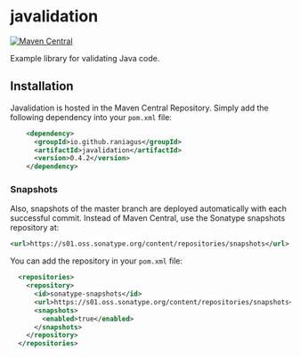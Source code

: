 # javalidation

[![Maven Central](https://maven-badges.herokuapp.com/maven-central/io.github.raniagus/javalidation/badge.svg)](https://maven-badges.herokuapp.com/maven-central/io.github.raniagus/javalidation)

Example library for validating Java code.

## Installation

Javalidation is hosted in the Maven Central Repository. Simply add the following
dependency into your `pom.xml` file:

```xml
    <dependency>
      <groupId>io.github.raniagus</groupId>
      <artifactId>javalidation</artifactId>
      <version>0.4.2</version>
    </dependency>
```

### Snapshots

Also, snapshots of the master branch are deployed automatically with each
successful commit. Instead of Maven Central, use the Sonatype snapshots
repository at:

```xml
<url>https://s01.oss.sonatype.org/content/repositories/snapshots</url>
```

You can add the repository in your `pom.xml` file:
  
```xml
  <repositories>
    <repository>
      <id>sonatype-snapshots</id>
      <url>https://s01.oss.sonatype.org/content/repositories/snapshots</url>
      <snapshots>
        <enabled>true</enabled>
      </snapshots>
    </repository>
  </repositories>
```

